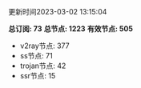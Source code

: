 更新时间2023-03-02 13:15:04

**总订阅: 73**
**总节点: 1223**
**有效节点: 505**
- v2ray节点: 377
- ss节点: 71
- trojan节点: 42
- ssr节点: 15
